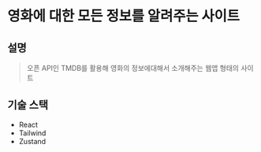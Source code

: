 # 영화에 대한 모든 정보를 알려주는 사이트

## 설명
> 오픈 API인 TMDB를 활용해 영화의 정보에대해서 소개해주는 웹앱 형태의 사이트

## 기술 스택
- React
- Tailwind
- Zustand
